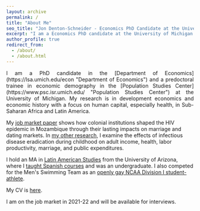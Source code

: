```yaml
---
layout: archive
permalink: /
title: "About Me"
seo_title: "Jon Denton-Schneider - Economics PhD Candidate at the University of Michigan"
excerpt: "I am a Economics PhD candidate at the University of Michigan studying development and history with a focus on human capital."
author_profile: true
redirect_from: 
  - /about/
  - /about.html
---
```


<p align="justify">
I am a PhD candidate in the [Department of Economics](https://lsa.umich.edu/econ "Department of Economics") and a predoctoral trainee in economic demography in the [Population Studies Center](https://www.psc.isr.umich.edu/ "Population Studies Center") at the University of Michigan. My research is in development economics and economic history with a focus on human capital, especially health, in Sub-Saharan Africa and Latin America.

My [job market paper](research) shows how colonial institutions shaped the HIV epidemic in Mozambique through their lasting impacts on marriage and dating markets. In [my other research](research), I examine the effects of infectious disease eradication during childhood on adult income, health, labor productivity, marriage, and public expenditures.

I hold an MA in [Latin American Studies](https://las.arizona.edu/) from the University of Arizona, where I [taught Spanish courses](teaching) and was an undergraduate. I also competed for the Men's Swimming Team as an [openly gay NCAA Division I student-athlete](personal).

My CV is [here](https://jondentonschneider.com/files/Denton-Schneider_CV.pdf).

I am on the job market in 2021-22 and will be available for interviews.
</p>
